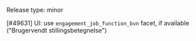 Release type: minor

[#49631] UI: use `engagement_job_function_bvn` facet, if available ("Brugervendt stillingsbetegnelse")
